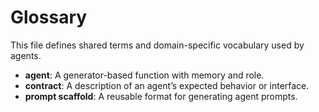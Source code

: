 # Glossary

This file defines shared terms and domain-specific vocabulary used by agents.

- **agent**: A generator-based function with memory and role.
- **contract**: A description of an agent’s expected behavior or interface.
- **prompt scaffold**: A reusable format for generating agent prompts.
